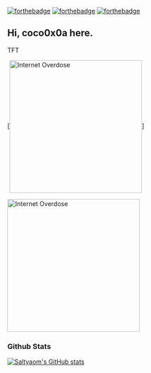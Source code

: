 [![forthebadge](https://forthebadge.com/images/badges/contains-cat-gifs.svg)](https://forthebadge.com) [![forthebadge](https://forthebadge.com/images/badges/powered-by-responsibility.svg)](https://forthebadge.com) [![forthebadge](https://forthebadge.com/images/badges/uses-brains.svg)](https://forthebadge.com)
## Hi, coco0x0a here.
TFT


[<img align=center width=300 height=300 src=https://giphy.com/gifs/kawaii-clapping-Diym3aZO1dHzO/fullscreen alt="Internet Overdose" />]

[<img align=center width=300 height=300 src=https://user-images.githubusercontent.com/35027979/172061535-4fc5b0b7-4c78-44ee-9549-40ada89ced74.gif alt="Internet Overdose" />](https://youtu.be/BnkhBwzBqlQ)

### Github Stats
[![Saltyaom's GitHub stats](https://github-readme-stats.vercel.app/api?username=saltyaom&theme=omni)](https://github.com/anuraghazra/github-readme-stats)
